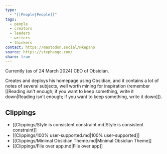```yaml
---
type:
  - "[[People|People]]"
tags:
  - people
  - creators
  - leaders
  - writers
  - thinkers
contact: https://mastodon.social/@kepano
source: https://stephango.com/
share: true
---
```


Currently (as of 24 March 2024) CEO of Obsidian.

Creates and deploys his homepage using Obsidian, and it contains a lot of notes of several subjects, well worth mining for inspiration (remember [[Reading isn't enough; if you want to keep something, write it down|Reading isn't enough; if you want to keep something, write it down]]).

## Clippings
- [[Clippings/Style is consistent constraint.md|Style is consistent constraint]]
- [[Clippings/100% user-supported.md|100% user-supported]]
- [[Clippings/Minimal Obsidian Theme.md|Minimal Obsidian Theme]]
- [[Clippings/File over app.md|File over app]]
